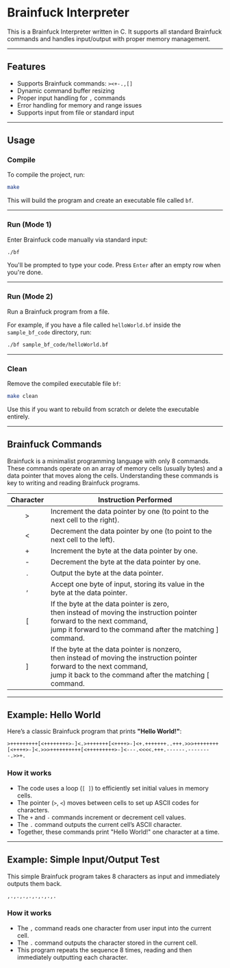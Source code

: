 # Brainfuck Interpreter

This is a Brainfuck Interpreter written in C. It supports all standard Brainfuck commands and handles input/output with proper memory management.

---

## Features

- Supports Brainfuck commands: `><+-.,[]`
- Dynamic command buffer resizing
- Proper input handling for `,` commands
- Error handling for memory and range issues
- Supports input from file or standard input

---

## Usage

### Compile

To compile the project, run:

```bash
make
```

This will build the program and create an executable file called `bf`.

---

### Run (Mode 1)

Enter Brainfuck code manually via standard input:

```bash
./bf
```

You'll be prompted to type your code. Press `Enter` after an empty row when you're done.

---

### Run (Mode 2)

Run a Brainfuck program from a file.

For example, if you have a file called `helloWorld.bf` inside the `sample_bf_code` directory, run:

```bash
./bf sample_bf_code/helloWorld.bf
```

---

### Clean

Remove the compiled executable file `bf`:

```bash
make clean
```

Use this if you want to rebuild from scratch or delete the executable entirely.

---

## Brainfuck Commands

Brainfuck is a minimalist programming language with only 8 commands. These commands operate on an array of memory cells (usually bytes) and a data pointer that moves along the cells. Understanding these commands is key to writing and reading Brainfuck programs.


<table>
    <thead>
        <tr>
            <th style="text-align:center;">Character</th>
            <th style="text-align:center;">Instruction Performed</th>
        </tr>
    </thead>
    <tbody>
        <tr>
            <td style="text-align:center;">&gt;</td>
            <td style="text-align:left;">Increment the data pointer by one (to point to the next cell to the right).</td>
        </tr>
        <tr>
            <td style="text-align:center;">&lt;</td>
            <td style="text-align:left;">Decrement the data pointer by one (to point to the next cell to the left).</td>
        </tr>
        <tr>
            <td style="text-align:center;">+</td>
            <td style="text-align:left;">Increment the byte at the data pointer by one.</td>
        </tr>
        <tr>
            <td style="text-align:center;">-</td>
            <td style="text-align:left;">Decrement the byte at the data pointer by one.</td>
        </tr>
        <tr>
            <td style="text-align:center;">.</td>
            <td style="text-align:left;">Output the byte at the data pointer.</td>
        </tr>
        <tr>
            <td style="text-align:center;">,</td>
            <td style="text-align:left;">Accept one byte of input, storing its value in the byte at the data pointer.</td>
        </tr>
        <tr>
            <td style="text-align:center;">[</td>
            <td style="text-align:left;">If the byte at the data pointer is zero,<br>then instead of moving the instruction pointer forward to the next command,<br>jump it forward to the command after the matching ] command.</td>
        </tr>
        <tr>
            <td style="text-align:center;">]</td>
            <td style="text-align:left;">If the byte at the data pointer is nonzero,<br>then instead of moving the instruction pointer forward to the next command,<br>jump it back to the command after the matching [ command.</td>
        </tr>
    </tbody>
</table>

---

## Example: Hello World

Here’s a classic Brainfuck program that prints **"Hello World!"**:

```brainfuck
>+++++++++[<++++++++>-]<.>+++++++[<++++>-]<+.+++++++..+++.>>>++++++++[<++++>-]<.>>>++++++++++[<+++++++++>-]<---.<<<<.+++.------.--------.>>+.
```

### How it works

- The code uses a loop (`[ ]`) to efficiently set initial values in memory cells.
- The pointer (`>`, `<`) moves between cells to set up ASCII codes for characters.
- The `+` and `-` commands increment or decrement cell values.
- The `.` command outputs the current cell’s ASCII character.
- Together, these commands print "Hello World!" one character at a time.

---

## Example: Simple Input/Output Test

This simple Brainfuck program takes 8 characters as input and immediately outputs them back.

```brainfuck
,.,.,.,.,.,.,.,.
```

### How it works

- The `,` command reads one character from user input into the current cell.
- The `.` command outputs the character stored in the current cell.
- This program repeats the sequence 8 times, reading and then immediately outputting each character.
